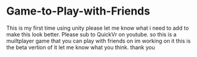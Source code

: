 # Game-to-Play-with-Friends
This is my first time using unity please let me know what i need to add to make this look better. Please sub to QuickVr on youtube.
so this is a muiltplayer game that you can play with friends on im working on it this is the beta vertion of it let me know what you think. thank you
